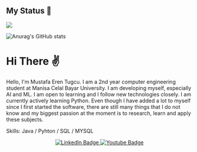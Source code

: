 
## My Status :dizzy:	
![](https://tenor.com/tr/search/mojo-jojo-gifs)


![Anurag's GitHub stats](https://github-readme-stats.vercel.app/api?username=MustafaErenTugcu&show_icons=true&theme=tokyonight)

# Hi There :v:	 
Hello, I'm Mustafa Eren Tugcu. I am a 2nd year computer engineering student at Manisa Celal Bayar University. I am developing myself, especially AI and ML. I am open to learning and I follow new technologies closely. I am currently actively learning Python. Even though I have added a lot to myself since I first started the software, there are still many things that I do not know and my biggest passion at the moment is to research, learn and apply these subjects.

Skills: Java / Pyhton / SQL / MYSQL 


<div id="badges" align="center">
  <a href="https://www.linkedin.com/in/mustafa-eren-tu%C4%9Fcu-6aa26a252/">
    <img src="https://img.shields.io/badge/LinkedIn-blue?style=for-the-badge&logo=linkedin&logoColor=white" alt="LinkedIn Badge"/>
  </a> 
  
 <a href="https://www.instagram.com/eren__tugcu/">
    <img src="https://img.shields.io/badge/Instagram-purple?style=for-the-badge&logo=instagram&logoColor=white" alt="Youtube Badge"/>
  </a>
